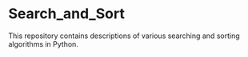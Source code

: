 # Search_and_Sort
This repository contains descriptions of various searching and sorting algorithms in Python.
